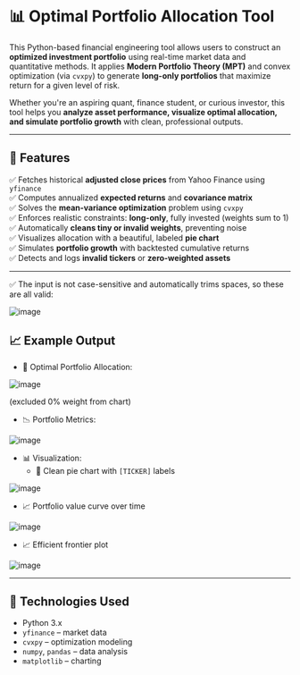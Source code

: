 # 📊 Optimal Portfolio Allocation Tool

This Python-based financial engineering tool allows users to construct an **optimized investment portfolio** using real-time market data and quantitative methods. It applies **Modern Portfolio Theory (MPT)** and convex optimization (via `cvxpy`) to generate **long-only portfolios** that maximize return for a given level of risk.

Whether you're an aspiring quant, finance student, or curious investor, this tool helps you **analyze asset performance, visualize optimal allocation, and simulate portfolio growth** with clean, professional outputs.

---

## 🔧 Features

✅ Fetches historical **adjusted close prices** from Yahoo Finance using `yfinance`  
✅ Computes annualized **expected returns** and **covariance matrix**  
✅ Solves the **mean-variance optimization** problem using `cvxpy`  
✅ Enforces realistic constraints: **long-only**, fully invested (weights sum to 1)  
✅ Automatically **cleans tiny or invalid weights**, preventing noise  
✅ Visualizes allocation with a beautiful, labeled **pie chart**  
✅ Simulates **portfolio growth** with backtested cumulative returns  
✅ Detects and logs **invalid tickers** or **zero-weighted assets**  

---
✅ The input is not case-sensitive and automatically trims spaces, so these are all valid:

![image](https://github.com/user-attachments/assets/efb233ae-af90-40a8-b049-4b9164504f8d)


## 📈 Example Output
- 💼 Optimal Portfolio Allocation:

![image](https://github.com/user-attachments/assets/8fc0c81a-f6d6-495b-9f4b-75bd4d524b34)



(excluded 0% weight from chart)

- 📉 Portfolio Metrics:  

![image](https://github.com/user-attachments/assets/ab66f31b-4bc1-40b4-a890-ad735621d10a)


- 📊 Visualization:
  - 🥧 Clean pie chart with `[TICKER]` labels

![image](https://github.com/user-attachments/assets/bc27cb54-e7d1-4107-8271-d388d56b8763)
  
  - 📈 Portfolio value curve over time

![image](https://github.com/user-attachments/assets/41555c1c-5054-4ca1-9126-e1f169f36d8b)

  - 📈 Efficient frontier plot

![image](https://github.com/user-attachments/assets/facff4ce-71e7-4bbd-885c-5af9c4aefac8)

---

## 🧪 Technologies Used

- Python 3.x  
- `yfinance` – market data  
- `cvxpy` – optimization modeling  
- `numpy`, `pandas` – data analysis  
- `matplotlib` – charting  
